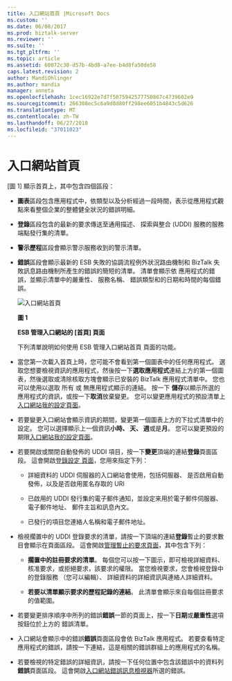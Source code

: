 ```yaml
---
title: 入口網站首頁 |Microsoft Docs
ms.custom: ''
ms.date: 06/08/2017
ms.prod: biztalk-server
ms.reviewer: ''
ms.suite: ''
ms.tgt_pltfrm: ''
ms.topic: article
ms.assetid: 60072c30-d57b-4bd8-a7ee-b4d0fa50de58
caps.latest.revision: 2
author: MandiOhlinger
ms.author: mandia
manager: anneta
ms.openlocfilehash: 1cec16922e7d7f5075942577750867c4739602e9
ms.sourcegitcommit: 266308ec5c6a9d8d80ff298ee6051b4843c5d626
ms.translationtype: MT
ms.contentlocale: zh-TW
ms.lasthandoff: 06/27/2018
ms.locfileid: "37011023"
---
```

# <a name="portal-home-page"></a>入口網站首頁
[圖 1] 顯示首頁上，其中包含四個區段：  

- **圖表**區段包含應用程式中，依類型以及分析經過一段時間，表示從應用程式觀點來看整個企業的整體健全狀況的錯誤明細。  

- **登錄**區段包含的最新的要求傳送至通用描述、 探索與整合 (UDDI) 服務的服務端點發行集的清單。  

- **警示歷程**區段會顯示警示服務收到的警示清單。  

- **錯誤**區段會顯示最新的 ESB 失敗的協調流程例外狀況路由機制和 BizTalk 失敗訊息路由機制所產生的錯誤的簡短的清單。 清單會顯示依 應用程式的錯誤，並顯示清單中的嚴重性、 服務名稱、 錯誤類型和的日期和時間的每個錯誤。  

  ![入口網站首頁](../esb-toolkit/media/portalhomepage.gif "PortalHomePage")  

  **圖 1**  

  **ESB 管理入口網站的 [首頁] 頁面**  

  下列清單說明如何使用 ESB 管理入口網站首頁 頁面的功能。  

- 當您第一次載入首頁上時，您可能不會看到第一個圖表中的任何應用程式。 選取您想要檢視資訊的應用程式，然後按一下**選取應用程式**連結上方的第一個圖表，然後選取或清除核取方塊會顯示已安裝的 BizTalk 應用程式清單中。 您也可以使用以選取 所有 或 無應用程式顯示的連結。 按一下 **儲存**以顯示所選的應用程式的資訊，或按一下**取消**放棄變更。 您可以變更應用程式的預設清單上[入口網站我的設定頁面](../esb-toolkit/portal-my-settings-page.md)。  

- 若要變更入口網站會顯示資訊的期間，變更第一個圖表上方的下拉式清單中的設定。 您可以選擇顯示上一個資訊**小時、 天、 週**或是**月**。 您可以變更預設的期限[入口網站我的設定頁面](../esb-toolkit/portal-my-settings-page.md)。  

- 若要開啟或關閉自動發佈的 UDDI 項目，按一下**變更**頂端的連結**登錄**頁面區段。 這會開啟[登錄設定 頁面](../esb-toolkit/registry-settings-page.md)，您用來指定下列：  

  -   詳細資料的 UDDI 伺服器的入口網站會使用，包括伺服器、 是否啟用自動發佈，以及是否啟用匿名存取的 URI  

  -   已啟用的 UDDI 發行集的電子郵件通知，並設定来用於電子郵件伺服器、 電子郵件地址、 郵件主旨和訊息內文。  

  -   已發行的項目您連絡人名稱和電子郵件地址。  

- 檢視擱置中的 UDDI 登錄要求的清單，請按一下頂端的連結**登錄**暫止的要求數目會顯示在頁面區段。 這會開啟[管理暫止的要求頁面](../esb-toolkit/manage-pending-requests-page.md)，其中包含下列：  

  -   **擱置中的註冊要求的清單**。 每個您可以按一下圖示，即可檢視詳細資料、 核准要求，或拒絕要求，該要求的權限。 當您檢視要求，您會檢視登錄中的登錄服務 （您可以編輯）、 詳細資料的詳細資訊與連絡人詳細資料。  

  -   **若要以清單顯示要求的歷程記錄的連結**。 此清單會顯示來自每個註冊要求的值範圍。  

- 若要變更排序順序中所列的錯誤**錯誤**一節的頁面上，按一下**日期**或**嚴重性**選項按鈕位於上方的 錯誤清單。  

- 入口網站會顯示中的錯誤**錯誤**頁面區段會依 BizTalk 應用程式。 若要查看特定應用程式的錯誤，請按一下連結，這是相關的錯誤群組上的應用程式的名稱。  

- 若要檢視的特定錯誤的詳細資訊，請按一下任何位置中包含該錯誤中的資料列**錯誤**頁面區段。 這會開啟[入口網站錯誤訊息檢視器](../esb-toolkit/portal-fault-message-viewer.md)所選的錯誤。

